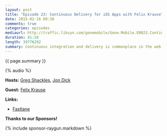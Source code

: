 ```yaml
---
layout: post
title: "Episode 23: Continuous Delivery for iOS Apps with Felix Krause"
date: 2015-02-16 09:30
comments: true
categories: episodes
mediaurl: http://traffic.libsyn.com/gonemobile/Gone.Mobile.E0023.Continuous.Delivery.for.iOS.Apps.mp3
duration: 41:28
length: 39776292
summary: Continuous integration and delivery is commonplace in the web development world, but has been notoriously difficult to achieve with mobile apps. In this episode we talk to Felix Krause about his fastlane tools that aim to solve multiple pain points in iOS development and deployment by automating everything.
---
```


{{ page.summary }}

<!-- more -->

{% audio %}

**Hosts:** [Greg Shackles](http://twitter.com/gshackles), [Jon Dick](http://twitter.com/redth)

**Guest:** [Felix Krause](https://twitter.com/KrauseFx)

**Links:** 

- [Fastlane](http://fastlane.tools/)

**Thanks to our Sponsors!**

{% include sponsor-raygun.markdown %}
